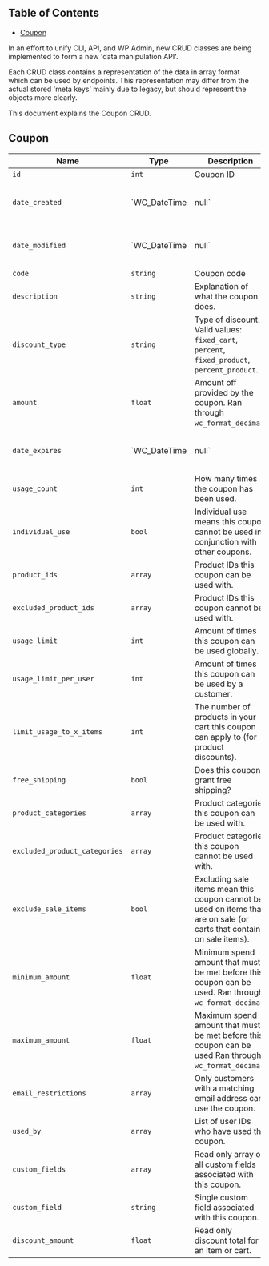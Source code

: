 <!-- START doctoc generated TOC please keep comment here to allow auto update -->
<!-- DON'T EDIT THIS SECTION, INSTEAD RE-RUN doctoc TO UPDATE -->
## Table of Contents

- [Coupon](#coupon)

<!-- END doctoc generated TOC please keep comment here to allow auto update -->

In an effort to unify CLI, API, and WP Admin, new CRUD classes are being implemented to form a new 'data manipulation API'.

Each CRUD class contains a representation of the data in array format which can be used by endpoints. This representation may differ from the actual stored 'meta keys' mainly due to legacy, but should represent the objects more clearly.

This document explains the Coupon CRUD.

## Coupon

Name | Type | Description | Example
---- | ---- | ----------- | -------
`id` | `int` | Coupon ID | `1`
`date_created ` | `WC_DateTime|null` | `WC_DateTime` object for when coupon was created or `null` if not set. Read only. | `1450186657`
`date_modified` | `WC_DateTime|null` | `WC_DateTime` object for when coupon was last modified or `null` if not set. Read only. | `1457549521`
`code` | `string` | Coupon code | `test-coupon`
`description` | `string` | Explanation of what the coupon does. | `Take 50% off your next order of $10 or more + free shipping!`
`discount_type` | `string` | Type of discount. Valid values: `fixed_cart`, `percent`, `fixed_product`, `percent_product`. | `percent`
`amount` | `float` | Amount off provided by the coupon. Ran through `wc_format_decimal`. | `50`
`date_expires` | `WC_DateTime|null` | `WC_DateTime` object for when the coupon expires or `null` if not set. | `1450186657`
`usage_count ` | `int` | How many times the coupon has been used. | `15`
`individual_use ` | `bool` | Individual use means this coupon cannot be used in conjunction with other coupons. | `true`
`product_ids` | `array` | Product IDs this coupon can be used with. | `array( 322, 345 )`
`excluded_product_ids` | `array` | Product IDs this coupon cannot be used with. | `array( 295 )`
`usage_limit` | `int` | Amount of times this coupon can be used globally. | `200`
`usage_limit_per_user ` | `int` | Amount of times this coupon can be used by a customer. | `1`
`limit_usage_to_x_items` | `int` | The number of products in your cart this coupon can apply to (for product discounts). | `0`
`free_shipping` | `bool` | Does this coupon grant free shipping? | `true`
`product_categories` | `array` | Product categories this coupon can be used with. | `array( 22 )`
`excluded_product_categories` | `array` | Product categories this coupon cannot be used with. | `array( 26 )`
`exclude_sale_items` | `bool` | Excluding sale items mean this coupon cannot be used on items that are on sale (or carts that contain on sale items). | `false`
`minimum_amount` | `float` | Minimum spend amount that must be met before this coupon can be used. Ran through `wc_format_decimal`. | `10.00`
`maximum_amount` | `float` | Maximum spend amount that must be met before this coupon can be used Ran through `wc_format_decimal`. | `500.00`
`email_restrictions` | `array` | Only customers with a matching email address can use the coupon. | `array( 'test@test.local', 'woo@test.local' )`
`used_by` | `array` | List of user IDs who have used the coupon. | `array( 63 )`
`custom_fields` | `array` | Read only array of all custom fields associated with this coupon. | `array( '_wc_points_modifier' => 2 )`
`custom_field` | `string` | Single custom field associated with this coupon. | `2`
`discount_amount` | `float` | Read only discount total for an item or cart. | `10.00`